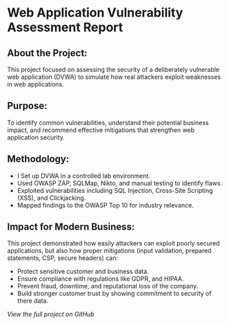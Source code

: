 # Web Application Vulnerability Assessment Report

## About the Project:   

This project focused on assessing the security of a deliberately vulnerable web application (DVWA) to simulate how real attackers exploit weaknesses in web applications.  


## Purpose:  

To identify common vulnerabilities, understand their potential business impact, and recommend effective mitigations that strengthen web application security.  


## Methodology:  

- I Set up DVWA in a controlled lab environment.  
- Used OWASP ZAP, SQLMap, Nikto, and manual testing to identify flaws.  
- Exploited vulnerabilities including SQL Injection, Cross-Site Scripting (XSS), and Clickjacking.    
- Mapped findings to the OWASP Top 10 for industry relevance.  

## Impact for Modern Business:  

This project demonstrated how easily attackers can exploit poorly secured applications, but also how proper mitigations (input validation, prepared statements, CSP, secure headers) can:  

- Protect sensitive customer and business data.  
- Ensure compliance with regulations like GDPR, and HIPAA.  
- Prevent fraud, downtime, and reputational loss of the company.  
- Build stronger customer trust by showing commitment to security of there data.  


*View the full project on GitHub*